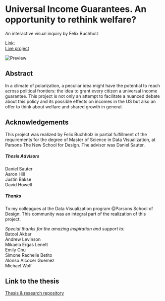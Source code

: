 # Universal Income Guarantees. An opportunity to rethink welfare?
An interactive visual inquiry by Felix Buchholz

Link:  
[Live project](https://felixbuchholz.github.io/thesis2019/)

![Preview](https://raw.githubusercontent.com/felixbuchholz/thesis2019/master/public/assets/preview.gif)

## Abstract

In a climate of polarization, a peculiar idea might have the potential to reach across political frontiers: the idea to grant every citizen a universal income guarantee. This project is not only an attempt to facilitate a nuanced debate about this policy and its possible effects on incomes in the US but also an offer to think about welfare and shared growth in general.

## Acknowledgements

This project was realized by Felix Buchholz in partial fulfillment of the requirements for the degree of Master of Science in Data Visualization, at Parsons The New School for Design. The advisor was Daniel Sauter.

##### Thesis Advisors  
Daniel Sauter  
Aaron Hill  
Justin Bakse  
David Howell

##### Thanks
To my colleagues at the Data Visualization program @Parsons School of Design. This community was an integral part of the realization of this project. 

*Special thanks for the amazing inspiration and support to:*  
Batool Akbar  
Andrew Levinson  
Mikaela Ergas Lenett  
Emily Chu  
Simone Rachelle Betito  
Alonso Alcocer Guemez  
Michael Wolf  



## Link to the thesis
[Thesis & research repository](https://github.com/felixbuchholz/thesis)
